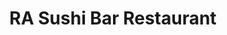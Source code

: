 ---
layout: place
title: RA Sushi Bar Restaurant
permalink: /new-york/new-york/ra-sushi-bar-restaurant.html
stateAbbr: NY
stateName: New York
cityName: New York
seo:
  type: restaurant
  links: https://rasushi.com/locations/times-square-ny/
place_id: ChIJV0lhkFRYwokRnOYz2uD9LN4
photos:
  - name: >-
      places/ChIJV0lhkFRYwokRnOYz2uD9LN4/photos/AeeoHcIdbQvNpzCPSXUvM25SVpQbPyUzd9BGB5Fks2m7DW5Nfobbo4QnoV-kUl-emPUzxTgs3JmG6Jz5QB0cEf-taCjqcTXfIk63dw_FVfq1l5lVH32sbxRPQcBOGoPF2e6Ki33AIQgeqrL2okkXJWELLJ9EvHvkx5YZEsQysxAkWYElYqPjlANZ_ll-2O1vKQHVp3px-9XalbGZhGm8RqQ4DjO41Mm9Ni2WUe4s404H66dfsD1QaHlQO24_2NxfGMpmAJgAf3lG2flCmGEeqtzXllrnKuIfWQp6AyOONuz_AZqPng
    widthPx: 1080
    heightPx: 1080
    authorAttributions:
      - displayName: RA Sushi Bar Restaurant
        uri: https://maps.google.com/maps/contrib/113813002575505259529
        photoUri: >-
          https://lh3.googleusercontent.com/a-/ALV-UjVZaZbfnouwE09BBCeLQt0JN_1RuHtOkQoeK80dvh8IqLv1Knu2=s100-p-k-no-mo
    flagContentUri: >-
      https://www.google.com/local/imagery/report/?cb_client=maps_api_places.places_api&image_key=!1e10!2sAF1QipMhLYgBr_dZzAoFx3n7TSbuHfqTE5xBGpgvg2sL&hl=en-US
    googleMapsUri: >-
      https://www.google.com/maps/place//data=!3m4!1e2!3m2!1sAF1QipMhLYgBr_dZzAoFx3n7TSbuHfqTE5xBGpgvg2sL!2e10!4m2!3m1!1s0x89c2585490614957:0xde2cfde0da33e69c
  - name: >-
      places/ChIJV0lhkFRYwokRnOYz2uD9LN4/photos/AeeoHcJrkmP1TcUvqHd2ETMD1Dkd55n9wfrsuD8erR2k2aIXvuOrexVQJh34Us5p7UsZE7Kl65Xwy6tDid4NQH_CKrNK7_H4FKDvmUiOGwqkIr7NYeGhGapWt0pi2LSKCBnAWfvNWv8g3_f7N-VZaUfCxQEV8LFiQYyIQV-zz1UfGAr0t5ntXSAPUZFECNA2VF4dRlaQ7Rnbr60TouR1kjuaDuLVcS5UuCp7Ijtjo6oxfO0FAjkw83GzUAYL6knE0pIsPAPy4ICoImRRICl2-nqPGgYhmZaCIvxWNZvCoGrt50WRBg
    widthPx: 2200
    heightPx: 1467
    authorAttributions:
      - displayName: RA Sushi Bar Restaurant
        uri: https://maps.google.com/maps/contrib/113813002575505259529
        photoUri: >-
          https://lh3.googleusercontent.com/a-/ALV-UjVZaZbfnouwE09BBCeLQt0JN_1RuHtOkQoeK80dvh8IqLv1Knu2=s100-p-k-no-mo
    flagContentUri: >-
      https://www.google.com/local/imagery/report/?cb_client=maps_api_places.places_api&image_key=!1e10!2sAF1QipM8JBURZSfgcR5LA27lA-rFFgd2eAzCjzk6IzQO&hl=en-US
    googleMapsUri: >-
      https://www.google.com/maps/place//data=!3m4!1e2!3m2!1sAF1QipM8JBURZSfgcR5LA27lA-rFFgd2eAzCjzk6IzQO!2e10!4m2!3m1!1s0x89c2585490614957:0xde2cfde0da33e69c
  - name: >-
      places/ChIJV0lhkFRYwokRnOYz2uD9LN4/photos/AeeoHcIDw10ypkPAxT8u-0Bf_f6S5eRjrBySWzCvKXLwUxb2ZEndTifhHIQnR2wW9Dv4YpQGmUhptyIuIFxzw2wO6NrekM10-Bz2OwJv-HxxPlzEN_R15tF4F24x5s4RMkQXyj29rLNIfjs90w4BNfQ6pmNit9Mkc82SMd5GqqqQ2nnejJ5UJpvPLU9JbRXGVKCJt-rhkA2sROEz0Sm6rhWbEnCrBp5xXAWeUg6Dfal454Lu8ehPj15TWwjW46ZZMJCkKeD0oqQpFNR7QaWBKXRyJ9lpzhgh8lnPvk0VtwII0GX62VqEwZJdotkAELNIS7hNO-yC13lC_BWQdz8VSQeySbNQtpuXT2S-qmS-k80NIdxXfYl1SK2FOo7Y578SkSpJAfysSkTNtX3vakwHv3b2w7GCQGvJzCMsnlJyQTU
    widthPx: 4032
    heightPx: 3024
    authorAttributions:
      - displayName: Catherine Brisland
        uri: https://maps.google.com/maps/contrib/101409366708154520283
        photoUri: >-
          https://lh3.googleusercontent.com/a-/ALV-UjWP-dU2R2J8mNXQX5RbAD6SdpmSM_Pb68UoZxRgLvfVw1845fqD=s100-p-k-no-mo
    flagContentUri: >-
      https://www.google.com/local/imagery/report/?cb_client=maps_api_places.places_api&image_key=!1e10!2sCIHM0ogKEICAgMCw4K93&hl=en-US
    googleMapsUri: >-
      https://www.google.com/maps/place//data=!3m4!1e2!3m2!1sCIHM0ogKEICAgMCw4K93!2e10!4m2!3m1!1s0x89c2585490614957:0xde2cfde0da33e69c
  - name: >-
      places/ChIJV0lhkFRYwokRnOYz2uD9LN4/photos/AeeoHcLkM0W3Ehh9pRMtAtqLcrs8z4sfpwPSERqKYx0IrA1GUj9XQZZr9VMpFDfqcA-9NtdSgtvvbrRBcUlYsjM1rlHYtYLwHIAEyqhzYvpqjXv5M7CCLOLpLEFAPFKK7T985elSJVaQBjSLGmveni-UkouwQLy2q1oqyS3Bhoe_ZaH9JXwdM3bfQr6GfZh7Daq6RdlTdgIpkGWkhLHXHahkw49obXOdssV8b0FYxB05O15NDw3W3pMQVG4oMX9ZucgDd5ERfNHKbvPwTE9lAN2_oCxxJ5hW9BHc60VwSZy3P2b3W1B_EibCfob_QmHa7SCqjXL2px8h3Hj7pgtbVqVDCcxIEszmldA7ERR_ERs64ByFjJEdW4Tr5iOPwTLr_UtC7w_IAAu3sPkOh-b7alfZWiDwDHKlVNAqKOggTP8rdA6A8J0
    widthPx: 3024
    heightPx: 4032
    authorAttributions:
      - displayName: BoLaCo10
        uri: https://maps.google.com/maps/contrib/107535184498073878254
        photoUri: >-
          https://lh3.googleusercontent.com/a/ACg8ocKropzi-KVGXRFIn4V5cx-_dEtOuAvGzSmoO8FA-0rVCa_xcz4=s100-p-k-no-mo
    flagContentUri: >-
      https://www.google.com/local/imagery/report/?cb_client=maps_api_places.places_api&image_key=!1e10!2sCIHM0ogKEICAgMDQ1f_ftAE&hl=en-US
    googleMapsUri: >-
      https://www.google.com/maps/place//data=!3m4!1e2!3m2!1sCIHM0ogKEICAgMDQ1f_ftAE!2e10!4m2!3m1!1s0x89c2585490614957:0xde2cfde0da33e69c
  - name: >-
      places/ChIJV0lhkFRYwokRnOYz2uD9LN4/photos/AeeoHcJYiyqm4MApp_tgxM-5HlIEs6VL-OSSNQwHvSCRyWpH2NQz-3bjtFizTHBb0Xz0o8RqcKmBjeCiS6Gmxu9VcTf-qyE-s3Br8LDOXxTAConsgvgc-gALHSU7Z-rwUd8woZZcO-QJHhcfb1_A1RRkKEi2HKVLfekWtl0exNRwxO5tykzSmqjkNGPHUcADUF8cXbmyJ9s_2TVT-YutqrU3E7nwImATZVxdWb5YYt2ZKgWge-JZZQgcft8qGQ2GZXSgMbfNopRWzc2dbV8P6cWqvs5JDoYIoim2Y1rIA5pK7sazKutgrOCzfe1MUbHErL7VsRXcvwTWMyngzoKrBTxCFTSzcvA00Eirec17zLEoGjqdhswTxLiDFSo7twpE8SCQKq8joakRV3zx28_FjPV3lO_2WXBTwKr0b3Oo3oWG8tENXIA
    widthPx: 3600
    heightPx: 4800
    authorAttributions:
      - displayName: Kimberly Dixon
        uri: https://maps.google.com/maps/contrib/100334783248426749723
        photoUri: >-
          https://lh3.googleusercontent.com/a/ACg8ocKxz2U7q9YNaLC9KLqHM_6yae6T9zV9GT-nGHvZVS4n1WJCTg=s100-p-k-no-mo
    flagContentUri: >-
      https://www.google.com/local/imagery/report/?cb_client=maps_api_places.places_api&image_key=!1e10!2sCIHM0ogKEICAgMDwh_WArwE&hl=en-US
    googleMapsUri: >-
      https://www.google.com/maps/place//data=!3m4!1e2!3m2!1sCIHM0ogKEICAgMDwh_WArwE!2e10!4m2!3m1!1s0x89c2585490614957:0xde2cfde0da33e69c
  - name: >-
      places/ChIJV0lhkFRYwokRnOYz2uD9LN4/photos/AeeoHcKutbC8kKZGCBQgi5HGI58BWXOk2cdwkjA6PPjwuWhNpwuTCjBNlz2GDfMf33mlJ1983xk-Cwb5akTuMDVso6s13d52D1Fe3BSJ7aHchmfoYx_4QRW9ruHj_FZd2QGNmQTXIrN5cbHYpAIBPRwn15ncWZ41OadtFhly1Px166tSbRTeyPIuK-oAUYscH8ykm3oewstpdwT4v4gBQfewE7qLqJNDsFhCC6bBJh6Az-n-8p-4AeCfPhoLRv-NdsQu9ol-4zJyTWyCDXHfz4o4FRILZY-xn6QEAezWTC8t3GVGL9aa_UcURlaX-kKnOmnRdl1YKb9qD6bKOXxJlfz9F1B47Xf8wODBUPuIIdkW_8nnsncK8RwKFZ1YkNWMiGS4OE_M_d13c7qkkj8IsjbQGlwYiNTleM-FyKbwQMWg57DIW9ne
    widthPx: 3024
    heightPx: 4032
    authorAttributions:
      - displayName: Catherine Brisland
        uri: https://maps.google.com/maps/contrib/101409366708154520283
        photoUri: >-
          https://lh3.googleusercontent.com/a-/ALV-UjWP-dU2R2J8mNXQX5RbAD6SdpmSM_Pb68UoZxRgLvfVw1845fqD=s100-p-k-no-mo
    flagContentUri: >-
      https://www.google.com/local/imagery/report/?cb_client=maps_api_places.places_api&image_key=!1e10!2sCIHM0ogKEICAgMCw4K_3gAE&hl=en-US
    googleMapsUri: >-
      https://www.google.com/maps/place//data=!3m4!1e2!3m2!1sCIHM0ogKEICAgMCw4K_3gAE!2e10!4m2!3m1!1s0x89c2585490614957:0xde2cfde0da33e69c
  - name: >-
      places/ChIJV0lhkFRYwokRnOYz2uD9LN4/photos/AeeoHcJwVrYioGaT--xnFz11QLmvjUvSisoasqhQFDrRZMNMewIpZzThK2f1BxiKAmClBdFXl1c0MJXYxXjofFvQDFlt7KUiapfbp4ctfT-IJGYyU9S6bqVXmuJq0QQleAhX8XsNiV1Uzr-sWfhUR_6fa0MxXgtMoMnhlZiVh-zWyi6v00oTwRZRl2RjE19m6LpVLi5zcAXoBITzRkQriN7EOmyYPcfc9ZzUGjnZ3iNGloRvs_UhGbYCCoIILJ2cuReDUI5i-WOady6SuIxBxGHgEL6c__shUdHOd57-eCCMpvGC2zrHEyTqa28YD4zqnk852DQgjI6azC-Djjio_5YI8cUWihDGKCmJhhdYjMqOMFRrbCP_Jac2f1ZASwKKjvuUn4tALvVXjQadsEI4YHktwf3hgkhHc-n3Yic9qUgWcJqmB3Wq
    widthPx: 4000
    heightPx: 3000
    authorAttributions:
      - displayName: Ralph Demilio
        uri: https://maps.google.com/maps/contrib/117853593438297442484
        photoUri: >-
          https://lh3.googleusercontent.com/a-/ALV-UjWPOcCGSOj5SK6VQXsQmgBQb0bP9SoRwZIYWi4PqRy9_k7Lj1I=s100-p-k-no-mo
    flagContentUri: >-
      https://www.google.com/local/imagery/report/?cb_client=maps_api_places.places_api&image_key=!1e10!2sCIHM0ogKEICAgICl0M2r7QE&hl=en-US
    googleMapsUri: >-
      https://www.google.com/maps/place//data=!3m4!1e2!3m2!1sCIHM0ogKEICAgICl0M2r7QE!2e10!4m2!3m1!1s0x89c2585490614957:0xde2cfde0da33e69c
  - name: >-
      places/ChIJV0lhkFRYwokRnOYz2uD9LN4/photos/AeeoHcJE3q54fdF55sK_jFRbwmlp7o2av1AcNFRC6jMBbmQS8d0Wk8Dgz-pWvJuqcZGMVW7UeEi0P3KrdCsDiqOVeLbY_bxrJo-haLLyRnX6j_mfiOmkvcSsBygsDp6U8KBu6c2nbfARpaWFKKCy6u7Tq4Fe2YBLbTa4vT6h1ECf_6k3giVYGRmMVN2Wa35zPQ4Ok35gbkrqiR3AblsIZyR2ETbLjH--x2yvtJmolhmK7VU0FVWm-rvYwW_ws2CxZLhiN0XlkbN2WAeTqQceEb4zqP3Kn61KpZgDKh1az_0ENzE4FWNszMflhipjfXx4TUwCzpsCJVxZqhJhYcTPiKjR-GAbYzmDMM2SieJefeuwFA6JLrLqnbdFqMx7tUzmJvf8_3VITd-W3_8QESKPpKGIyYxgpby1h2ZXq7VB9csog_k
    widthPx: 3264
    heightPx: 2448
    authorAttributions:
      - displayName: Suzanne C
        uri: https://maps.google.com/maps/contrib/101652529009634835978
        photoUri: >-
          https://lh3.googleusercontent.com/a-/ALV-UjUZB4a1Ic9yWWH5Xn169g6MTW6et-FK2R4tSj1Okp6JBKquax00=s100-p-k-no-mo
    flagContentUri: >-
      https://www.google.com/local/imagery/report/?cb_client=maps_api_places.places_api&image_key=!1e10!2sCIHM0ogKEICAgIDz5YCoFQ&hl=en-US
    googleMapsUri: >-
      https://www.google.com/maps/place//data=!3m4!1e2!3m2!1sCIHM0ogKEICAgIDz5YCoFQ!2e10!4m2!3m1!1s0x89c2585490614957:0xde2cfde0da33e69c
  - name: >-
      places/ChIJV0lhkFRYwokRnOYz2uD9LN4/photos/AeeoHcKcVJ46ELxrdZXHu_A1DwM9lTqU3iYzukF2WpKOEEt7KijZ5EF_aVfS9w75zImS8dW-33IMTcgFJOBMCaqrXLpS-o3SDrjtgrYU9q_TQ5szFq4Ff9SQMJrKDN4JOS0eNzs_xNDasU5eOfayJPDTJEPY740zpbbKcNwHDZZ5MdPU0NcjTuKWnmkxCdkMkCVCRdSbUVZFO88Qr0VIajEBAQAjSVFgLpiMuJxlHWF6I12M1EVBdGG3C9YxM4m3jO6Wzln0jhBXbe76KkxE67LOf2pHrFvN4xeMA0wiyWj83Lr88MuCpn1VGL7y2IvPX2xPyyxqCHuT43BiqoO-BWGccjZoeVUS-0H6BNRI8k97JRiVzB3aoPFwGmkxnqGhQqCJyOOo9jH_Bffzo1XaG1q14aKGE4vSzo4aDvz-ECRbPTTZAio_
    widthPx: 1868
    heightPx: 1033
    authorAttributions:
      - displayName: Botanahs
        uri: https://maps.google.com/maps/contrib/103801692014624808897
        photoUri: >-
          https://lh3.googleusercontent.com/a-/ALV-UjUTN94WNKGM80sznFiXfQSFibYgUvNj6VSkegl38j1ltxFHmC8YMw=s100-p-k-no-mo
    flagContentUri: >-
      https://www.google.com/local/imagery/report/?cb_client=maps_api_places.places_api&image_key=!1e10!2sCIHM0ogKEICAgMCgvaSXywE&hl=en-US
    googleMapsUri: >-
      https://www.google.com/maps/place//data=!3m4!1e2!3m2!1sCIHM0ogKEICAgMCgvaSXywE!2e10!4m2!3m1!1s0x89c2585490614957:0xde2cfde0da33e69c
  - name: >-
      places/ChIJV0lhkFRYwokRnOYz2uD9LN4/photos/AeeoHcKE8kk_liyd43hdt68ofN63USvZ9zXz6ZWcLaAnwiGglJoRwn7rtpeoAeRwu6VTf9i1XpYzUcA5OJvJdAlmpuD5ZYYGbjl4pnB5VKWFnKYFDFlSLZJ195YIGVYkyRduAOBP83RsRpafk4Hoondd80VvYyJ-4aCNm14i1zYeTlNsITOF6XwgWNdV7N-mvmx8NEnepzzxkeqleVVE52aD84v6_E-lHhBhQkGYT98eteCY3z5XXaGukfzVgcgA1V01TDG_VUjyKQmvweTcJy7KkB9OSaMXDa11PwFgCRwfODs0A2A0BFJB6Db3N_33L6d4o0cuHBq92572XfxLqanYoWsTUXSIB3V_eqeN9ABa0G-uOd9L8gLlwA6mMoASDapgbOcq1B1wWlkBpLg7yc_Qhssf0jBxPIDCIvVdIeRbjeG4rw
    widthPx: 2553
    heightPx: 2223
    authorAttributions:
      - displayName: Arie Arie
        uri: https://maps.google.com/maps/contrib/107015888877944336321
        photoUri: >-
          https://lh3.googleusercontent.com/a-/ALV-UjUDl6t9zpJu1S5N9LaGLjVmRtMrUnUkr3vWLIXut6_HC947Oc3emA=s100-p-k-no-mo
    flagContentUri: >-
      https://www.google.com/local/imagery/report/?cb_client=maps_api_places.places_api&image_key=!1e10!2sCIHM0ogKEICAgICHkNPfXA&hl=en-US
    googleMapsUri: >-
      https://www.google.com/maps/place//data=!3m4!1e2!3m2!1sCIHM0ogKEICAgICHkNPfXA!2e10!4m2!3m1!1s0x89c2585490614957:0xde2cfde0da33e69c
address: 229 W 43rd St Unit 221, New York, NY 10036, USA
street: 229 W 43rd St Unit 221
city: New York
state: NY
zip: '10036'
country: USA
neighborhood: null
latitude: '40.757251'
longitude: '-73.987454'
accessibility_options:
  wheelchairAccessibleParking: false
  wheelchairAccessibleEntrance: true
  wheelchairAccessibleRestroom: true
  wheelchairAccessibleSeating: true
business_status: OPERATIONAL
name: RA Sushi Bar Restaurant
google_maps_links:
  directionsUri: >-
    https://www.google.com/maps/dir//''/data=!4m7!4m6!1m1!4e2!1m2!1m1!1s0x89c2585490614957:0xde2cfde0da33e69c!3e0
  placeUri: https://maps.google.com/?cid=16009449917570606748
  writeAReviewUri: >-
    https://www.google.com/maps/place//data=!4m3!3m2!1s0x89c2585490614957:0xde2cfde0da33e69c!12e1
  reviewsUri: >-
    https://www.google.com/maps/place//data=!4m4!3m3!1s0x89c2585490614957:0xde2cfde0da33e69c!9m1!1b1
  photosUri: >-
    https://www.google.com/maps/place//data=!4m3!3m2!1s0x89c2585490614957:0xde2cfde0da33e69c!10e5
primary_type: Japanese Restaurant
opening_hours:
  regular: null
  current: null
secondary_opening_hours:
  regular:
    weekdayDescriptions: null
    type: null
  current:
    weekdayDescriptions: null
    type: null
phone: (212) 398-9810
price_level: PRICE_LEVEL_MODERATE
price_range: $30 &ndash; $50
rating: '4.3'
rating_count: 0
website: https://rasushi.com/locations/times-square-ny/
description: >-
  Explore RA Sushi in New York, NY$$$RA Sushi Bar Restaurant in New York, NY,
  stands out as a vibrant chain offering creative sushi and innovative Japanese
  dishes in a relaxed atmosphere. This spot blends fresh flavors with inventive
  presentations, making it a go-to for anyone seeking flavorful rolls and
  signature cocktails that elevate the dining experience. Located conveniently
  in the heart of Times Square, it features accessible entrances and a casual
  vibe perfect for unwinding after exploring the city. With options for
  happy-hour deals and a menu that highlights fresh ingredients, it's an ideal
  choice for those looking for quality Japanese fare near bustling urban areas.
  Whether you're in the mood for a quick bite or a leisurely meal, this
  restaurant delivers on taste and ambiance that keeps locals and visitors
  coming back.
generative_summary: >-
  Explore RA Sushi in New York, NY$$$RA Sushi Bar Restaurant in New York, NY,
  stands out as a vibrant chain offering creative sushi and innovative Japanese
  dishes in a relaxed atmosphere. This spot blends fresh flavors with inventive
  presentations, making it a go-to for anyone seeking flavorful rolls and
  signature cocktails that elevate the dining experience. Located conveniently
  in the heart of Times Square, it features accessible entrances and a casual
  vibe perfect for unwinding after exploring the city. With options for
  happy-hour deals and a menu that highlights fresh ingredients, it's an ideal
  choice for those looking for quality Japanese fare near bustling urban areas.
  Whether you're in the mood for a quick bite or a leisurely meal, this
  restaurant delivers on taste and ambiance that keeps locals and visitors
  coming back.
generative_disclosure: Summarized by AI using the Grok-3-Mini model.
reviews:
  - name: >-
      places/ChIJV0lhkFRYwokRnOYz2uD9LN4/reviews/ChdDSUhNMG9nS0VJQ0FnTUN3OTRPLTlRRRAB
    relativePublishTimeDescription: 3 weeks ago
    rating: 5
    text:
      text: >-
        Visiting NYC with my son and bestie. We decided to grab sushi and went
        to RA as it was close to our hotel in Times Square. The food was
        delicious. The drinks were crafty and tasty. Our server, Nicole, was so
        sweet and helpful. She helped my vegetarian friend find safe choices on
        the menu, and was perfectly attentive. Somehow, she always knew when we
        needed something and appeared like a magic fairy. It was such a good
        experience that we will likely return before our trip is over.
      languageCode: en
    originalText:
      text: >-
        Visiting NYC with my son and bestie. We decided to grab sushi and went
        to RA as it was close to our hotel in Times Square. The food was
        delicious. The drinks were crafty and tasty. Our server, Nicole, was so
        sweet and helpful. She helped my vegetarian friend find safe choices on
        the menu, and was perfectly attentive. Somehow, she always knew when we
        needed something and appeared like a magic fairy. It was such a good
        experience that we will likely return before our trip is over.
      languageCode: en
    authorAttribution:
      displayName: Melanie S
      uri: https://www.google.com/maps/contrib/116078653484880411761/reviews
      photoUri: >-
        https://lh3.googleusercontent.com/a/ACg8ocK77o9uYJ-uZTxpn8H65HBaJvrjY1CPfsb8dseVlrlmv4_iTQ=s128-c0x00000000-cc-rp-mo-ba2
    publishTime: '2025-03-22T00:09:40.565881Z'
    flagContentUri: >-
      https://www.google.com/local/review/rap/report?postId=ChdDSUhNMG9nS0VJQ0FnTUN3OTRPLTlRRRAB&d=17924085&t=1
    googleMapsUri: >-
      https://www.google.com/maps/reviews/data=!4m6!14m5!1m4!2m3!1sChdDSUhNMG9nS0VJQ0FnTUN3OTRPLTlRRRAB!2m1!1s0x89c2585490614957:0xde2cfde0da33e69c
  - name: >-
      places/ChIJV0lhkFRYwokRnOYz2uD9LN4/reviews/ChdDSUhNMG9nS0VJQ0FnTUNJLTdfQTRBRRAB
    relativePublishTimeDescription: a week ago
    rating: 5
    text:
      text: >-
        This place is the place to be if you want delicious food, great mood,
        and fast service. The manager is such a friendly person, he goes around
        to make sure everything is running smoothly. This place has an eye for
        detail as the decoration makes you feel away from the city. Especially
        the DJ playing music to get you in the feels. All negative feelings fade
        away when eating from the food. I speak from experience, you’ll never
        forget coming to this place. Food is AMAZING!!!! 💜
      languageCode: en
    originalText:
      text: >-
        This place is the place to be if you want delicious food, great mood,
        and fast service. The manager is such a friendly person, he goes around
        to make sure everything is running smoothly. This place has an eye for
        detail as the decoration makes you feel away from the city. Especially
        the DJ playing music to get you in the feels. All negative feelings fade
        away when eating from the food. I speak from experience, you’ll never
        forget coming to this place. Food is AMAZING!!!! 💜
      languageCode: en
    authorAttribution:
      displayName: Anadelia Esteban
      uri: https://www.google.com/maps/contrib/111154640216985758508/reviews
      photoUri: >-
        https://lh3.googleusercontent.com/a-/ALV-UjX8MLLPFSQkuW4a-Xkp6sKhJbdqCH3gkz-a3XCh_297kpS0wIQR=s128-c0x00000000-cc-rp-mo
    publishTime: '2025-04-05T01:56:21.998627Z'
    flagContentUri: >-
      https://www.google.com/local/review/rap/report?postId=ChdDSUhNMG9nS0VJQ0FnTUNJLTdfQTRBRRAB&d=17924085&t=1
    googleMapsUri: >-
      https://www.google.com/maps/reviews/data=!4m6!14m5!1m4!2m3!1sChdDSUhNMG9nS0VJQ0FnTUNJLTdfQTRBRRAB!2m1!1s0x89c2585490614957:0xde2cfde0da33e69c
  - name: >-
      places/ChIJV0lhkFRYwokRnOYz2uD9LN4/reviews/ChZDSUhNMG9nS0VJQ0FnTUR3aF9XQUR3EAE
    relativePublishTimeDescription: 2 weeks ago
    rating: 5
    text:
      text: >-
        I had an amazing experience at Ra Sushi. The food was so amazing and the
        service was top tier. We had an amazing server that made sure that we
        were taken care of and the manager was super personable and a joy to
        speak with. 10/10 would recommend you try out Ra Sushi. The vibe,
        atmosphere, and service was outstanding.
      languageCode: en
    originalText:
      text: >-
        I had an amazing experience at Ra Sushi. The food was so amazing and the
        service was top tier. We had an amazing server that made sure that we
        were taken care of and the manager was super personable and a joy to
        speak with. 10/10 would recommend you try out Ra Sushi. The vibe,
        atmosphere, and service was outstanding.
      languageCode: en
    authorAttribution:
      displayName: Kimberly Dixon
      uri: https://www.google.com/maps/contrib/100334783248426749723/reviews
      photoUri: >-
        https://lh3.googleusercontent.com/a/ACg8ocKxz2U7q9YNaLC9KLqHM_6yae6T9zV9GT-nGHvZVS4n1WJCTg=s128-c0x00000000-cc-rp-mo
    publishTime: '2025-03-28T16:07:03.466075Z'
    flagContentUri: >-
      https://www.google.com/local/review/rap/report?postId=ChZDSUhNMG9nS0VJQ0FnTUR3aF9XQUR3EAE&d=17924085&t=1
    googleMapsUri: >-
      https://www.google.com/maps/reviews/data=!4m6!14m5!1m4!2m3!1sChZDSUhNMG9nS0VJQ0FnTUR3aF9XQUR3EAE!2m1!1s0x89c2585490614957:0xde2cfde0da33e69c
  - name: >-
      places/ChIJV0lhkFRYwokRnOYz2uD9LN4/reviews/ChZDSUhNMG9nS0VJQ0FnTURBbmUzd0hREAE
    relativePublishTimeDescription: 2 months ago
    rating: 5
    text:
      text: >-
        The BEST happy hour on Times Square! The fish is always fresh. The
        presentation never disappoints. What makes me want to come again is the
        staff’s personality. The restaurant is beautiful. The attention to
        detail is something I notice and the reason why I keep coming back.
        Loved the D.J. on Friday night! The happy hour menu is insane!! I love
        sushi and this is my new favorite spot :-)
      languageCode: en
    originalText:
      text: >-
        The BEST happy hour on Times Square! The fish is always fresh. The
        presentation never disappoints. What makes me want to come again is the
        staff’s personality. The restaurant is beautiful. The attention to
        detail is something I notice and the reason why I keep coming back.
        Loved the D.J. on Friday night! The happy hour menu is insane!! I love
        sushi and this is my new favorite spot :-)
      languageCode: en
    authorAttribution:
      displayName: Dale Phomas
      uri: https://www.google.com/maps/contrib/100673072700613291796/reviews
      photoUri: >-
        https://lh3.googleusercontent.com/a-/ALV-UjV2i5l462HptkRmJa8q5QkA1GMJvjkjf4uyMpCyj7XShA2hi4QT=s128-c0x00000000-cc-rp-mo-ba2
    publishTime: '2025-02-11T08:21:36.171299Z'
    flagContentUri: >-
      https://www.google.com/local/review/rap/report?postId=ChZDSUhNMG9nS0VJQ0FnTURBbmUzd0hREAE&d=17924085&t=1
    googleMapsUri: >-
      https://www.google.com/maps/reviews/data=!4m6!14m5!1m4!2m3!1sChZDSUhNMG9nS0VJQ0FnTURBbmUzd0hREAE!2m1!1s0x89c2585490614957:0xde2cfde0da33e69c
  - name: >-
      places/ChIJV0lhkFRYwokRnOYz2uD9LN4/reviews/ChZDSUhNMG9nS0VJQ0FnTURBd0wtcVVnEAE
    relativePublishTimeDescription: 2 months ago
    rating: 5
    text:
      text: >-
        If you love sushi, this is definitely the place for you! We arrived
        close to closing time, and the staff was kind enough to let us sit down
        and enjoy our meal. Everyone was super friendly, and the atmosphere,
        along with the music, made for a really chill and enjoyable dining
        experience.


        We ordered the California roll and shrimp tempura roll, both of which
        were fresh and delicious. For dessert, we had the trio
        mochi—unfortunately, there’s no picture because I couldn’t wait and dove
        right in! It was just too good to stop for a photo.


        Highly recommend this spot for great sushi and a relaxing vibe!
      languageCode: en
    originalText:
      text: >-
        If you love sushi, this is definitely the place for you! We arrived
        close to closing time, and the staff was kind enough to let us sit down
        and enjoy our meal. Everyone was super friendly, and the atmosphere,
        along with the music, made for a really chill and enjoyable dining
        experience.


        We ordered the California roll and shrimp tempura roll, both of which
        were fresh and delicious. For dessert, we had the trio
        mochi—unfortunately, there’s no picture because I couldn’t wait and dove
        right in! It was just too good to stop for a photo.


        Highly recommend this spot for great sushi and a relaxing vibe!
      languageCode: en
    authorAttribution:
      displayName: eliana salierno
      uri: https://www.google.com/maps/contrib/116733141919721507777/reviews
      photoUri: >-
        https://lh3.googleusercontent.com/a/ACg8ocIQ4f-vSc-lwrx7Za5HiI8QemR1Q1Bgvv8mgfCd1S74RsD1LA=s128-c0x00000000-cc-rp-mo
    publishTime: '2025-02-06T03:14:46.396709Z'
    flagContentUri: >-
      https://www.google.com/local/review/rap/report?postId=ChZDSUhNMG9nS0VJQ0FnTURBd0wtcVVnEAE&d=17924085&t=1
    googleMapsUri: >-
      https://www.google.com/maps/reviews/data=!4m6!14m5!1m4!2m3!1sChZDSUhNMG9nS0VJQ0FnTURBd0wtcVVnEAE!2m1!1s0x89c2585490614957:0xde2cfde0da33e69c
review_summary: >-
  Insights from Recent Feedback$$$Visitors to RA Sushi are buzzing about the
  fresh and flavorful sushi that hits the spot every time, with many
  highlighting the creative twists on classic rolls. Folks appreciate the
  welcoming atmosphere and lively music that make dining feel upbeat and
  enjoyable, turning meals into memorable experiences. The service stands out as
  attentive and helpful, ensuring everyone feels taken care of without any fuss,
  while happy-hour specials add extra value for those stopping by after a long
  day. Overall, it's praised as a top pick for anyone craving quality Japanese
  options in a casual setting, making it a reliable choice for groups or solo
  diners seeking a positive vibe. If you're exploring sushi spots nearby, this
  place often comes up as a favorite for its consistent appeal and satisfying
  meals.
review_disclosure: Summarized by AI using the Grok-3-Mini model.
parking_options:
  paidStreetParking: true
  valetParking: false
payment_options:
  acceptsCreditCards: true
  acceptsDebitCards: true
  acceptsCashOnly: false
  acceptsNfc: false
allow_dogs: null
curbside_pickup: true
delivery: true
dine_in: true
good_for_children: false
good_for_groups: true
good_for_sports: false
live_music: false
menu_for_children: false
outdoor_seating: null
reservable: true
restroom: true
serves_beer: true
serves_breakfast: false
serves_brunch: null
serves_cocktails: true
serves_coffee: true
serves_dinner: true
serves_dessert: true
serves_lunch: true
serves_vegetarian_food: true
serves_wine: true
takeout: true
update_category: pro
places_description: >-
  Snazzy Japanese fusion chain known for its inventive sushi, cocktails &
  happy-hour deals at the bar.

---